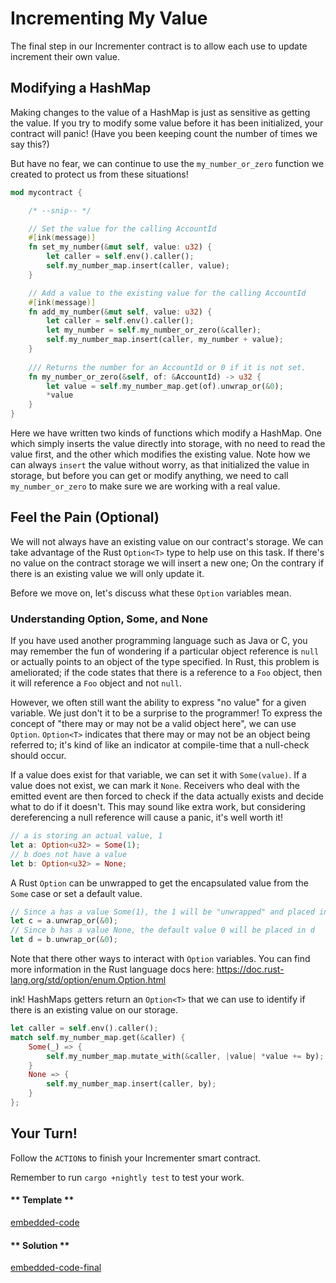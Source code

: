 Incrementing My Value
===

The final step in our Incrementer contract is to allow each use to update increment their own value.

## Modifying a HashMap

Making changes to the value of a HashMap is just as sensitive as getting the value. If you try to modify some value before it has been initialized, your contract will panic! (Have you been keeping count the number of times we say this?)

But have no fear, we can continue to use the `my_number_or_zero` function we created to protect us from these situations!

```rust
mod mycontract {

    /* --snip-- */

    // Set the value for the calling AccountId
    #[ink(message)]
    fn set_my_number(&mut self, value: u32) {
        let caller = self.env().caller();
        self.my_number_map.insert(caller, value);
    }

    // Add a value to the existing value for the calling AccountId
    #[ink(message)]
    fn add_my_number(&mut self, value: u32) {
        let caller = self.env().caller();
        let my_number = self.my_number_or_zero(&caller);
        self.my_number_map.insert(caller, my_number + value);
    }
    
    /// Returns the number for an AccountId or 0 if it is not set.
    fn my_number_or_zero(&self, of: &AccountId) -> u32 {
        let value = self.my_number_map.get(of).unwrap_or(&0);
        *value
    }
}
```

Here we have written two kinds of functions which modify a HashMap. One which simply inserts the value directly into storage, with no need to read the value first, and the other which modifies the existing value. Note how we can always `insert` the value without worry, as that initialized the value in storage, but before you can get or modify anything, we need to call `my_number_or_zero` to make sure we are working with a real value.

## Feel the Pain (Optional)

We will not always have an existing value on our contract's storage. We can take advantage of the Rust `Option<T>` type to help use on this task.
If there's no value on the contract storage we will insert a new one; On the contrary if there is an existing value we will only update it.

Before we move on, let's discuss what these `Option` variables mean.

### Understanding Option, Some, and None

If you have used another programming language such as Java or C, you may remember the fun of wondering if a particular object reference is `null` or actually points to an object of the type specified.  In Rust, this problem is ameliorated; if the code states that there is a reference to a `Foo` object, then it will reference a `Foo` object and not `null`.

However, we often still want the ability to express "no value" for a given variable.  We just don't it to be a surprise to the programmer!  To express the concept of "there may or may not be a valid object here", we can use `Option`.  `Option<T>` indicates that there may or may not be an object being referred to; it's kind of like an indicator at compile-time that a null-check should occur.

If a value does exist for that variable, we can set it with `Some(value)`.  If a value does not exist, we can mark it `None`.  Receivers who deal with the emitted event are then forced to check if the data actually exists and decide what to do if it doesn't.  This may sound like extra work, but considering dereferencing a null reference will cause a panic, it's well worth it!

```rust
// a is storing an actual value, 1
let a: Option<u32> = Some(1);
// b does not have a value
let b: Option<u32> = None;
```

A Rust `Option` can be unwrapped to get the encapsulated value from the `Some` case or set a default value.
```rust
// Since a has a value Some(1), the 1 will be "unwrapped" and placed in c
let c = a.unwrap_or(&0);
// Since b has a value None, the default value 0 will be placed in d
let d = b.unwrap_or(&0);
```

Note that there other ways to interact with `Option` variables.  You can find more information in the Rust language docs here: https://doc.rust-lang.org/std/option/enum.Option.html

ink! HashMaps getters return an `Option<T>` that we can use to identify if there is an existing value on our storage.

```rust
let caller = self.env().caller();
match self.my_number_map.get(&caller) {
    Some(_) => {
        self.my_number_map.mutate_with(&caller, |value| *value += by);
    }
    None => {
        self.my_number_map.insert(caller, by);
    }
};
```

## Your Turn!

Follow the `ACTION`s to finish your Incrementer smart contract.

Remember to run `cargo +nightly test` to test your work.

<!-- tabs:start -->

#### ** Template **

[embedded-code](./assets/1.6-template.rs ':include :type=code embed-template')

#### ** Solution **

[embedded-code-final](./assets/1.6-finished-code.rs ':include :type=code embed-final')

<!-- tabs:end -->